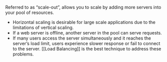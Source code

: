 Referred to as “scale-out”, allows you to scale by adding more servers into your pool of resources. 
- Horizontal scaling is desirable for large scale applications due to the limitations of vertical scaling. 
- If a web server is offline, another server in the pool can serve requests. 
- If many users access the server simultaneously and it reaches the server’s load limit, users  experience slower response or fail to connect to the server. [[Load Balancing]] is the best technique to address these problems.